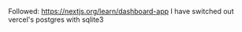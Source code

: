 Followed: https://nextjs.org/learn/dashboard-app
I have switched out vercel's postgres with sqlite3
